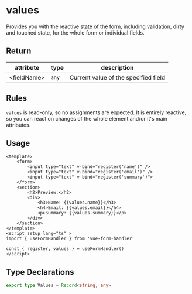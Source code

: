 # values

Provides you with the reactive state of the form, including validation, dirty and touched state, for the whole form or individual fields.

## Return

| attribute | type   | description                                |
|-----------|--------|--------------------------------------------|
| &lt;fieldName&gt; | `any`    | Current value of the specified field |
## Rules

`values` is read-only, so no assignments are expected. It is entirely reactive, so you can react on changes of the whole element and/or it's main attributes.

## Usage

```vue
<template>
    <form>
        <input type="text" v-bind="register('name')" />
        <input type="text" v-bind="register('email')" />
        <input type="text" v-bind="register('summary')">
    </form>
    <section>
        <h2>Preview:</h2>
        <div>
            <h3>Name: {{values.name}}</h3>
            <h4>Email: {{values.email}}</h4>
            <p>Summary: {{values.summary}}</p>
        </div>
    </section>
</template>
<script setup lang="ts" >
import { useFormHandler } from 'vue-form-handler'

const { register, values } = useFormHandler()
</script>
```

## Type Declarations

```ts
export type Values = Record<string, any>
```